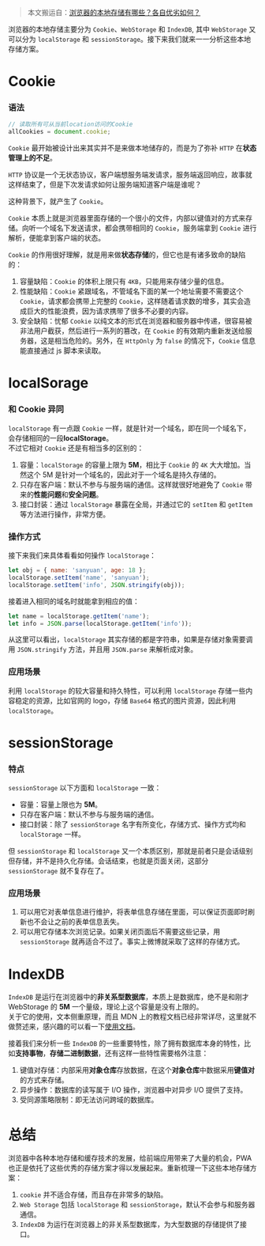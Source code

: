 > 本文搬运自：[浏览器的本地存储有哪些？各自优劣如何？](http://47.98.159.95/my_blog/blogs/perform/002.html)

浏览器的本地存储主要分为 `Cookie`、`WebStorage` 和 `IndexDB`, 其中 `WebStorage` 又可以分为 `localStorage` 和 `sessionStorage`。接下来我们就来一一分析这些本地存储方案。

# Cookie

### 语法

```js
// 读取所有可从当前location访问的Cookie
allCookies = document.cookie;
```

`Cookie` 最开始被设计出来其实并不是来做本地储存的，而是为了弥补 `HTTP` 在**状态管理上的不足**。

`HTTP` 协议是一个无状态协议，客户端想服务端发请求，服务端返回响应，故事就这样结束了，但是下次发请求如何让服务端知道客户端是谁呢？

这种背景下，就产生了 `Cookie`。

`Cookie` 本质上就是浏览器里面存储的一个很小的文件，内部以键值对的方式来存储。向听一个域名下发送请求，都会携带相同的 `Cookie`，服务端拿到 `Cookie` 进行解析，便能拿到客户端的状态。

`Cookie` 的作用很好理解，就是用来做**状态存储**的，但它也是有诸多致命的缺陷的：

1. 容量缺陷：`Cookie` 的体积上限只有 `4KB`，只能用来存储少量的信息。
2. 性能缺陷：`Cookie` 紧跟域名，不管域名下面的某一个地址需要不需要这个 `Cookie`，请求都会携带上完整的 `Cookie`，这样随着请求数的增多，其实会造成巨大的性能浪费，因为请求携带了很多不必要的内容。
3. 安全缺陷：忧郁 `Cookie` 以纯文本的形式在浏览器和服务器中传递，很容易被非法用户截获，然后进行一系列的篡改，在 `Cookie` 的有效期内重新发送给服务器，这是相当危险的。另外，在 `HttpOnly` 为 `false` 的情况下，`Cookie` 信息能直接通过 js 脚本来读取。

# localSorage

### 和 Cookie 异同

`localStorage` 有一点跟 `Cookie` 一样，就是针对一个域名，即在同一个域名下，会存储相同的一段**localStorage**。  
不过它相对 `Cookie` 还是有相当多的区别的：

1. 容量：`localStorage` 的容量上限为 **5M**，相比于 `Cookie` 的 `4K` 大大增加。当然这个 5M 是针对一个域名的，因此对于一个域名是持久存储的。
2. 只存在客户端：默认不参与与服务端的通信。这样就很好地避免了 `Cookie` 带来的**性能问题**和**安全问题**。
3. 接口封装：通过 `localStorage` 暴露在全局，并通过它的 `setItem` 和 `getItem` 等方法进行操作，非常方便。

### 操作方式

接下来我们来具体看看如何操作 `localStorage`：

```js
let obj = { name: 'sanyuan', age: 18 };
localStorage.setItem('name', 'sanyuan');
localStorage.setItem('info', JSON.stringify(obj));
```

接着进入相同的域名时就能拿到相应的值：

```js
let name = localStorage.getItem('name');
let info = JSON.parse(localStorage.getItem('info'));
```

从这里可以看出，`localStorage` 其实存储的都是字符串，如果是存储对象需要调用 `JSON.stringify` 方法，并且用 `JSON.parse` 来解析成对象。

### 应用场景

利用 `localStorage` 的较大容量和持久特性，可以利用 `localStorage` 存储一些内容稳定的资源，比如官网的 logo，存储 `Base64` 格式的图片资源，因此利用 `localStorage`。

# sessionStorage

### 特点

`sessionStorage` 以下方面和 `localStorage` 一致：

- 容量：容量上限也为 **5M**。
- 只存在客户端：默认不参与与服务端的通信。
- 接口封装：除了 `sessionStorage` 名字有所变化，存储方式、操作方式均和 `localStorage` 一样。

但 `sessionStorage` 和 `localStorage` 又一个本质区别，那就是前者只是会话级别但存储，并不是持久化存储。会话结束，也就是页面关闭，这部分 `sessionStorage` 就不复存在了。

### 应用场景

1. 可以用它对表单信息进行维护，将表单信息存储在里面，可以保证页面即时刷新也不会让之前的表单信息丢失。
2. 可以用它存储本次浏览记录。如果关闭页面后不需要这些记录，用 `sessionStorage` 就再适合不过了。事实上微博就采取了这样的存储方式。

# IndexDB

`IndexDB` 是运行在浏览器中的**非关系型数据库**，本质上是数据库，绝不是和刚才 WebStorage 的 **5M** 一个量级，理论上这个容量是没有上限的。  
关于它的使用，文本侧重原理，而且 MDN 上的教程文档已经非常详尽，这里就不做赘述来，感兴趣的可以看一下[使用文档](https://developer.mozilla.org/zh-CN/docs/Web/API/IndexedDB_API/Using_IndexedDB)。

接着我们来分析一些 `IndexDB` 的一些重要特性，除了拥有数据库本身的特性，比如**支持事物**，**存储二进制数据**，还有这样一些特性需要格外注意：

1. 键值对存储：内部采用**对象仓库**存放数据，在这个**对象仓库**中数据采用**键值对**的方式来存储。
2. 异步操作：数据库的读写属于 I/O 操作，浏览器中对异步 I/O 提供了支持。
3. 受同源策略限制：即无法访问跨域的数据库。

# 总结

浏览器中各种本地存储和缓存技术的发展，给前端应用带来了大量的机会，PWA 也正是依托了这些优秀的存储方案才得以发展起来。重新梳理一下这些本地存储方案：

1. `cookie` 并不适合存储，而且存在非常多的缺陷。
2. `Web Storage` 包括 `localStorage` 和 `sessionStorage`，默认不会参与和服务器通信。
3. `IndexDB` 为运行在浏览器上的非关系型数据库，为大型数据的存储提供了接口。
